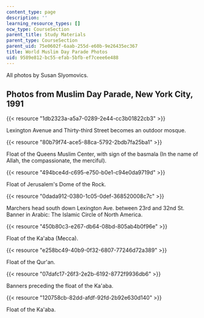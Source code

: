```yaml
---
content_type: page
description: ''
learning_resource_types: []
ocw_type: CourseSection
parent_title: Study Materials
parent_type: CourseSection
parent_uid: 75e0602f-6aab-255d-e60b-9e26435ec367
title: World Muslim Day Parade Photos
uid: 9589e812-bc55-efab-5bfb-ef7ceee6e488
---
```


All photos by Susan Slyomovics.

Photos from Muslim Day Parade, New York City, 1991
--------------------------------------------------

{{< resource "1db2323a-a5a7-0289-2e44-cc3b01822cb3" >}}

Lexington Avenue and Thirty-third Street becomes an outdoor mosque.

{{< resource "80b79f74-ace5-88ca-5792-2bdb7fa25ba1" >}}

Float of the Queens Muslim Center, with sign of the basmala (In the name of Allah, the compassionate, the merciful).

{{< resource "494bce4d-c695-e750-b0e1-c94e0da9719d" >}}

Float of Jerusalem's Dome of the Rock.

{{< resource "0dada912-0380-1c05-0def-368520008c7c" >}}

Marchers head south down Lexington Ave. between 23rd and 32nd St. Banner in Arabic: The Islamic Circle of North America.

{{< resource "450b80c3-e267-db64-08bd-805ab4b0f96e" >}}

Float of the Ka'aba (Mecca).

{{< resource "e258bc49-40b9-0f32-6807-77246d72a389" >}}

Float of the Qur'an.

{{< resource "07dafc17-26f3-2e2b-6192-8772f9936db6" >}}

Banners preceding the float of the Ka'aba.

{{< resource "120758cb-82dd-afdf-92fd-2b92e630d140" >}}

Float of the Ka'aba.